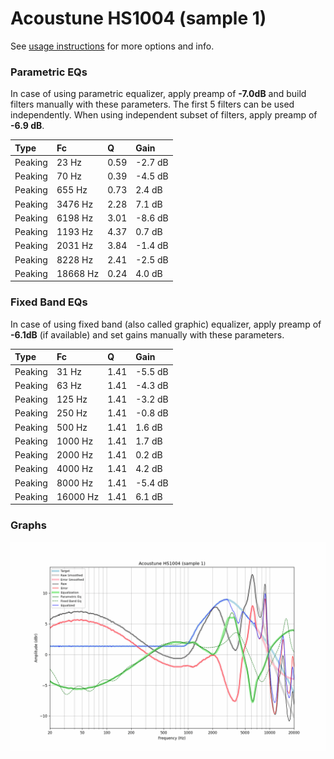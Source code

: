 # Acoustune HS1004 (sample 1)
See [usage instructions](https://github.com/jaakkopasanen/AutoEq#usage) for more options and info.

### Parametric EQs
In case of using parametric equalizer, apply preamp of **-7.0dB** and build filters manually
with these parameters. The first 5 filters can be used independently.
When using independent subset of filters, apply preamp of **-6.9 dB**.

| Type    | Fc       |    Q | Gain    |
|:--------|:---------|:-----|:--------|
| Peaking | 23 Hz    | 0.59 | -2.7 dB |
| Peaking | 70 Hz    | 0.39 | -4.5 dB |
| Peaking | 655 Hz   | 0.73 | 2.4 dB  |
| Peaking | 3476 Hz  | 2.28 | 7.1 dB  |
| Peaking | 6198 Hz  | 3.01 | -8.6 dB |
| Peaking | 1193 Hz  | 4.37 | 0.7 dB  |
| Peaking | 2031 Hz  | 3.84 | -1.4 dB |
| Peaking | 8228 Hz  | 2.41 | -2.5 dB |
| Peaking | 18668 Hz | 0.24 | 4.0 dB  |

### Fixed Band EQs
In case of using fixed band (also called graphic) equalizer, apply preamp of **-6.1dB**
(if available) and set gains manually with these parameters.

| Type    | Fc       |    Q | Gain    |
|:--------|:---------|:-----|:--------|
| Peaking | 31 Hz    | 1.41 | -5.5 dB |
| Peaking | 63 Hz    | 1.41 | -4.3 dB |
| Peaking | 125 Hz   | 1.41 | -3.2 dB |
| Peaking | 250 Hz   | 1.41 | -0.8 dB |
| Peaking | 500 Hz   | 1.41 | 1.6 dB  |
| Peaking | 1000 Hz  | 1.41 | 1.7 dB  |
| Peaking | 2000 Hz  | 1.41 | 0.2 dB  |
| Peaking | 4000 Hz  | 1.41 | 4.2 dB  |
| Peaking | 8000 Hz  | 1.41 | -5.4 dB |
| Peaking | 16000 Hz | 1.41 | 6.1 dB  |

### Graphs
![](./Acoustune%20HS1004%20(sample%201).png)